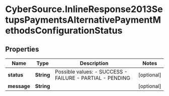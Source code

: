 # CyberSource.InlineResponse2013SetupsPaymentsAlternativePaymentMethodsConfigurationStatus

## Properties
Name | Type | Description | Notes
------------ | ------------- | ------------- | -------------
**status** | **String** | Possible values: - SUCCESS - FAILURE - PARTIAL - PENDING | [optional] 
**message** | **String** |  | [optional] 


